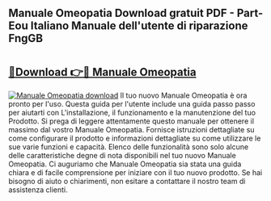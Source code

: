 ## Manuale Omeopatia Download gratuit PDF - Part-Eou Italiano Manuale dell'utente di riparazione FngGB

# <h2><a href="http://dfbyg2i.blite.top/?on=Manuale+Omeopatia">🔗Download 👉🔴 Manuale Omeopatia</a></h2>

[![Manuale Omeopatia download](https://i.imgur.com/lujVjoI.png)](http://dfbyg2i.blite.top/?on=Manuale+Omeopatia)
Il tuo nuovo Manuale Omeopatia è ora pronto per l'uso. Questa guida per l'utente include una guida passo passo per aiutarti con L'installazione, il funzionamento e la manutenzione del tuo Prodotto. Si prega di leggere attentamente questo manuale per ottenere il massimo dal vostro Manuale Omeopatia. Fornisce istruzioni dettagliate su come configurare il prodotto e informazioni dettagliate su come utilizzare le sue varie funzioni e capacità. Elenco delle funzionalità sono solo alcune delle caratteristiche degne di nota disponibili nel tuo nuovo Manuale Omeopatia. Ci auguriamo che Manuale Omeopatia sia stata una guida chiara e di facile comprensione per iniziare con il tuo nuovo prodotto. Se hai bisogno di aiuto o chiarimenti, non esitare a contattare il nostro team di assistenza clienti.
